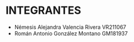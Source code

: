 # INTEGRANTES
- Némesis Alejandra Valencia Rivera VR211067
- Román Antonio González Montano GM181937
